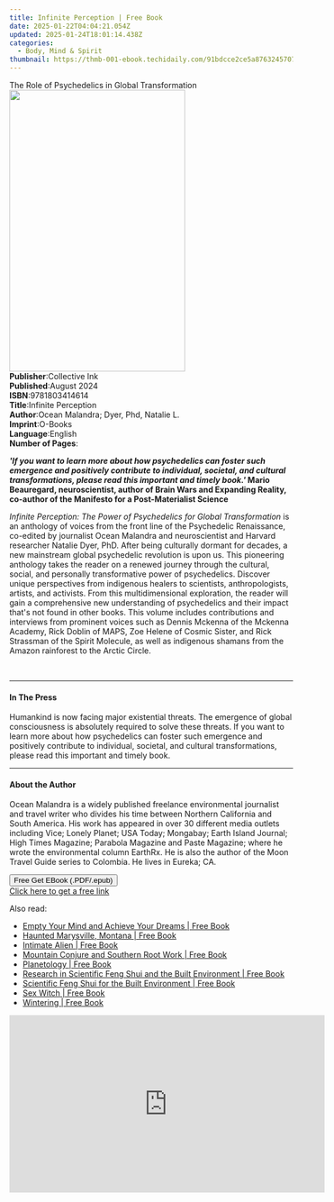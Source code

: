 ```yaml
---
title: Infinite Perception | Free Book
date: 2025-01-22T04:04:21.054Z
updated: 2025-01-24T18:01:14.438Z
categories:
  - Body, Mind & Spirit
thumbnail: https://thmb-001-ebook.techidaily.com/91bdcce2ce5a8763245707821977fe4a626466bc49c62cbf6bc18e89991f3ae8.jpg
---
```

<main id="book-container">
  <div class="flex flex-col">
    <div class="book-brief flex-1 py-6 px-4 sm:p-6 md:py-10 md:px-8">
      <!-- brief-->
      <div class="book-brief-main">
        The Role of Psychedelics in Global Transformation
      </div>
    </div>
    <div
      class="book-meta-info flex-1 grid gap-4 col-start-1 col-end-3 row-start-1 sm:mb-6 sm:grid-cols-4 lg:gap-6 lg:col-start-2 lg:row-end-6 lg:row-span-6 lg:mb-0"
    >
      <div
        class="book-meta-info-left place-content-center mt-4 p-4 text-sm leading-6 col-start-2 col-span-2 dark:text-slate-400"
      >
        <img
          class="w-full h-500 object-cover rounded-lg sm:h-255 sm:col-span-2 lg:col-span-full"
          src="https://img-001-ebook.techidaily.com/e20e8a11311f9db31526817593c5fad3a83ec31769c89e9d58ebda87b6255372.jpg"
          alt=""
          width="312"
          height="500"
        />
      </div>
      <div
        class="book-meta-info-right mt-2 col-start-1 row-start-2 col-span-3 self-center"
      >
        <!-- meta data  -->
        <div class="flex flex-col px-4 md:px-8">
          <div class="flex-1">
            <strong>Publisher</strong>:<span class="px-2">Collective Ink</span>
          </div>
          <div class="flex-1">
            <strong>Published</strong>:<span class="px-2">August 2024</span>
          </div>
          <div class="flex-1">
            <strong>ISBN</strong>:<span class="px-2">9781803414614</span>
          </div>
          <div class="flex-1">
            <strong>Title</strong>:<span class="px-2">Infinite Perception</span>
          </div>
          <div class="flex-1">
            <strong>Author</strong>:<span class="px-2"
              >Ocean Malandra; Dyer, Phd, Natalie L.</span
            >
          </div>
          <div class="flex-1">
            <strong>Imprint</strong>:<span class="px-2">O-Books</span>
          </div>
          <div class="flex-1">
            <strong>Language</strong>:<span class="px-2">English</span>
          </div>
          <div class="flex-1">
            <strong>Number of Pages</strong>:<span class="px-2"></span>
          </div>
        </div>
      </div>
    </div>
    <div class="book-description flex-1 py-6 px-4 sm:p-6 md:py-10 md:px-8">
      <div class="book-description-main">
        <div accordion-content="" id="description">
          <p>
            <b
              ><i>'</i
              ><i
                >If you want to learn more about how psychedelics can foster
                such emergence and positively contribute to individual,
                societal, and cultural transformations, please read this
                important and timely book.'</i
              >&nbsp;Mario Beauregard, neuroscientist, author of Brain Wars and
              Expanding Reality, co-author of the Manifesto for a
              Post-Materialist Science</b
            >
          </p>
          <p>
            <i
              >Infinite Perception: The Power of Psychedelics for Global
              Transformation</i
            >&nbsp;is an anthology of voices from the front line of the
            Psychedelic Renaissance, co-edited by journalist Ocean Malandra and
            neuroscientist and Harvard researcher Natalie Dyer, PhD.&nbsp;After
            being culturally dormant for decades, a new mainstream global
            psychedelic revolution is upon us. This pioneering anthology takes
            the reader on a renewed journey through the cultural, social, and
            personally transformative power of psychedelics. Discover unique
            perspectives from indigenous healers to scientists, anthropologists,
            artists, and activists. From this multidimensional exploration, the
            reader will gain a comprehensive new understanding of psychedelics
            and their impact that's not found in other books. This volume
            includes contributions and interviews from prominent voices such as
            Dennis Mckenna of the Mckenna Academy, Rick Doblin of MAPS, Zoe
            Helene of Cosmic Sister, and Rick Strassman of the Spirit Molecule,
            as well as indigenous shamans from the Amazon rainforest to the
            Arctic Circle.
          </p>
          <p><br /></p>
        </div>
        <div class="accordion-fader"></div>
      </div>
    </div>
    <div class="book-excerpts flex-1 py-6 px-4 sm:p-6 md:py-10 md:px-8">
      <!-- excerpts-->
      <div class="book-excerpts-main">
        <hr />
        <h4 class="placeholder placeholder-heading">
          <span>In The Press</span>
        </h4>
        <p>
          Humankind is now facing major existential threats. The emergence of
          global consciousness is absolutely required to solve these threats. If
          you want to learn more about how psychedelics can foster such
          emergence and positively contribute to individual, societal, and
          cultural transformations, please read this important and timely book.
        </p>
      </div>
    </div>
    <div class="book-about-author flex-1 py-6 px-4 sm:p-6 md:py-10 md:px-8">
      <!-- about author-->
      <div class="book-main-author-main">
        <hr />
        <h4 class="placeholder placeholder-heading">
          <span>About the Author</span>
        </h4>
        <p>
          Ocean Malandra is a widely published freelance environmental
          journalist and travel writer who divides his time between Northern
          California and South America. His work has appeared in over 30
          different media outlets including Vice; Lonely Planet; USA Today;
          Mongabay; Earth Island Journal; High Times Magazine; Parabola Magazine
          and Paste Magazine; where he wrote the environmental column EarthRx.
          He is also the author of the Moon Travel Guide series to Colombia. He
          lives in Eureka; CA.
        </p>
      </div>
    </div>
    <div class="book-free-get flex-1 py-6 px-4 sm:p-6 md:py-10 md:px-8">
      <button
        id="btn-free-get"
        class="bg-blue-500 hover:bg-blue-700 text-white font-bold py-2 px-4 rounded"
      >
        Free Get EBook (.PDF/.epub)
      </button>
      <div id="countdown-display" class="px-2 text-lg mt-2"></div>
      <a
        id="free-link"
        class="hidden bg-blue-500 hover:bg-blue-700 text-white font-bold py-2 px-4 rounded"
        href="https://www.ebooks.com/en-us/book/211421922/infinite-perception/ocean-malandra/"
        target="_blank"
        >Click here to get a free link</a
      >
    </div>
    <script>
      let countdownTime = 0;
      let countdownInterval = null;
      document
        .getElementById('btn-free-get')
        .addEventListener('click', startCountdown);
      function startCountdown() {
        countdownTime = new Date().getTime() + 60000 * 3;
        countdownInterval = setInterval(updateCountdown, 1000);
        document.getElementById('btn-free-get').disabled = true;
        document
          .getElementById('btn-free-get')
          .classList.add('bg-gray-500', 'cursor-not-allowed');
      }
      function updateCountdown() {
        let currentTime = new Date().getTime();
        let timeLeft = countdownTime - currentTime;
        let secondsLeft = Math.floor(timeLeft / 1000);
        document.getElementById('countdown-display').innerHTML =
          `Remaining time: ${secondsLeft} seconds.`;
        if (secondsLeft <= 0) {
          clearInterval(countdownInterval);
          document.getElementById('btn-free-get').classList.add('hidden');
          document.getElementById('free-link').classList.remove('hidden');
          document.getElementById('countdown-display').innerHTML = '';
        }
      }
    </script>
  </div>
</main>

<ins class="adsbygoogle"
      style="display:block"
      data-ad-client="ca-pub-7571918770474297"
      data-ad-slot="8358498916"
      data-ad-format="auto"
      data-full-width-responsive="true"></ins>
    

<span class="atpl-alsoreadstyle">Also read:</span>
<div><ul>
<li><a href="https://novels-ebooks.techidaily.com/209972905-9781581771848-empty-your-mind-and-achieve-your-dreams/"><u>Empty Your Mind and Achieve Your Dreams | Free Book</u></a></li>
<li><a href="https://novels-ebooks.techidaily.com/209972783-9781439669778-haunted-marysville-montana/"><u>Haunted Marysville, Montana | Free Book</u></a></li>
<li><a href="https://novels-ebooks.techidaily.com/209973634-9781503612129-intimate-alien/"><u>Intimate Alien | Free Book</u></a></li>
<li><a href="https://novels-ebooks.techidaily.com/209974000-9781633412101-mountain-conjure-and-southern-root-work/"><u>Mountain Conjure and Southern Root Work | Free Book</u></a></li>
<li><a href="https://novels-ebooks.techidaily.com/209972400-9781786784667-planetology/"><u>Planetology | Free Book</u></a></li>
<li><a href="https://novels-ebooks.techidaily.com/209973490-9789629374846-research-in-scientific-feng-shui-and-the-built-environment/"><u>Research in Scientific Feng Shui and the Built Environment | Free Book</u></a></li>
<li><a href="https://novels-ebooks.techidaily.com/209973506-9789629375218-scientific-feng-shui-for-the-built-environment/"><u>Scientific Feng Shui for the Built Environment | Free Book</u></a></li>
<li><a href="https://novels-ebooks.techidaily.com/209973997-9781633411944-sex-witch/"><u>Sex Witch | Free Book</u></a></li>
<li><a href="https://novels-ebooks.techidaily.com/209972388-9780593189504-wintering/"><u>Wintering | Free Book</u></a></li>
</ul></div>

<!-- affiliate ads begin -->
<iframe width="560" height="315" src="https://www.youtube.com/embed/U_aNKnMTPjo?si=Og_mEt7NP3Fbsg2n" title="YouTube video player" frameborder="0" allow="accelerometer; autoplay; clipboard-write; encrypted-media; gyroscope; picture-in-picture; web-share" referrerpolicy="strict-origin-when-cross-origin" allowfullscreen></iframe>
<!-- affiliate ads end -->


